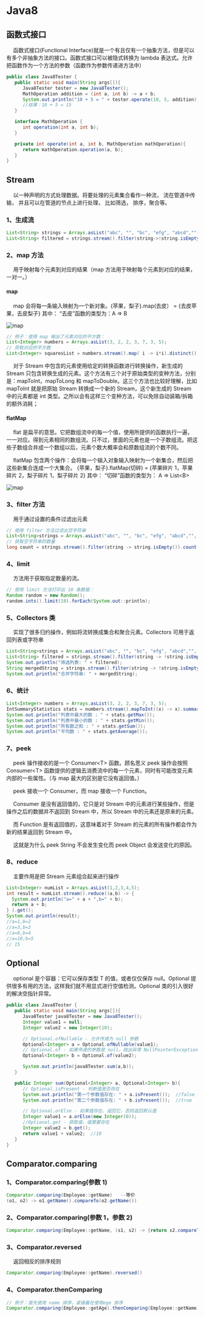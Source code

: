 # Java8

## 函数式接口

&emsp; 函数式接口(Functional Interface)就是一个有且仅有一个抽象方法，但是可以有多个非抽象方法的接口。函数式接口可以被隐式转换为 lambda 表达式。允许把函数作为一个方法的参数（函数作为参数传递进方法中）

```java
public class Java8Tester {
   public static void main(String args[]){
      Java8Tester tester = new Java8Tester();
      MathOperation addition = (int a, int b) -> a + b;
      System.out.println("10 + 5 = " + tester.operate(10, 5, addition));
      //结果：10 + 5 = 15
   }

   interface MathOperation {
      int operation(int a, int b);
   }

   private int operate(int a, int b, MathOperation mathOperation){
      return mathOperation.operation(a, b);
   }
}
```

## Stream

&emsp; 以一种声明的方式处理数据。将要处理的元素集合看作一种流， 流在管道中传输， 并且可以在管道的节点上进行处理， 比如筛选， 排序，聚合等。

### 1、生成流

```java
List<String> strings = Arrays.asList("abc", "", "bc", "efg", "abcd","", "jkl");
List<String> filtered = strings.stream().filter(string->!string.isEmpty()).collect(Collectors.toList());
```

### 2、map 方法

&emsp; 用于映射每个元素到对应的结果（map 方法用于映射每个元素到对应的结果，一对一。）

#### map

&emsp; map 会将每一条输入映射为一个新对象。{苹果，梨子}.map(去皮） = {去皮苹果，去皮梨子} 其中： “去皮”函数的类型为：A => B

![map](/public/java/javaOther/java8/Map.png)

```java
// 例子：使用 map 输出了元素对应的平方数：
List<Integer> numbers = Arrays.asList(3, 2, 2, 3, 7, 3, 5);
// 获取对应的平方数
List<Integer> squaresList = numbers.stream().map( i -> i*i).distinct().collect(Collectors.toList());
```

&emsp; 对于 Stream 中包含的元素使用给定的转换函数进行转换操作，新生成的 Stream 只包含转换生成的元素。这个方法有三个对于原始类型的变种方法，分别是：mapToInt，mapToLong 和 mapToDouble。这三个方法也比较好理解，比如 mapToInt 就是把原始 Stream 转换成一个新的 Stream，这个新生成的 Stream 中的元素都是 int 类型。之所以会有这样三个变种方法，可以免除自动装箱/拆箱的额外消耗；

#### flatMap

&emsp; flat 是扁平的意思。它把数组流中的每一个值，使用所提供的函数执行一遍，一一对应。得到元素相同的数组流。只不过，里面的元素也是一个子数组流。把这些子数组合并成一个数组以后，元素个数大概率会和原数组流的个数不同。

&emsp; flatMap 包含两个操作：会将每一个输入对象输入映射为一个新集合，然后把这些新集合连成一个大集合。 {苹果，梨子}.flatMap(切碎) = {苹果碎片 1，苹果碎片 2，梨子碎片 1，梨子碎片 2} 其中： “切碎”函数的类型为： A => List\<B>

![map](/public/java/javaOther/java8/FlatMap.png)

### 3、filter 方法

&emsp; 用于通过设置的条件过滤出元素

```java
// 使用 filter 方法过滤出空字符串
List<String>strings = Arrays.asList("abc", "", "bc", "efg", "abcd","", "jkl");
// 获取空字符串的数量
long count = strings.stream().filter(string -> string.isEmpty()).count();
```

### 4、limit

&emsp; 方法用于获取指定数量的流。

```java
// 使用 limit 方法打印出 10 条数据：
Random random = new Random();
random.ints().limit(10).forEach(System.out::println);
```

### 5、Collectors 类

&emsp; 实现了很多归约操作，例如将流转换成集合和聚合元素。Collectors 可用于返回列表或字符串

```java
List<String>strings = Arrays.asList("abc", "", "bc", "efg", "abcd","", "jkl");
List<String> filtered = strings.stream().filter(string -> !string.isEmpty()).collect(Collectors.toList());
System.out.println("筛选列表: " + filtered);
String mergedString = strings.stream().filter(string -> !string.isEmpty()).collect(Collectors.joining(", "));
System.out.println("合并字符串: " + mergedString);
```

### 6、统计

```java
List<Integer> numbers = Arrays.asList(3, 2, 2, 3, 7, 3, 5);
IntSummaryStatistics stats = numbers.stream().mapToInt((x) -> x).summaryStatistics();
System.out.println("列表中最大的数 : " + stats.getMax());
System.out.println("列表中最小的数 : " + stats.getMin());
System.out.println("所有数之和 : " + stats.getSum());
System.out.println("平均数 : " + stats.getAverage());
```

### 7、peek

&emsp; peek 操作接收的是一个 Consumer\<T> 函数。顾名思义 peek 操作会按照 Consumer\<T> 函数提供的逻辑去消费流中的每一个元素，同时有可能改变元素内部的一些属性。（与 map 最大的区别是它没有返回值。）

&emsp; peek 接收一个 Consumer，而 map 接收一个 Function。

&emsp; Consumer 是没有返回值的，它只是对 Stream 中的元素进行某些操作，但是操作之后的数据并不返回到 Stream 中，所以 Stream 中的元素还是原来的元素。

&emsp; 而 Function 是有返回值的，这意味着对于 Stream 的元素的所有操作都会作为新的结果返回到 Stream 中。

&emsp; 这就是为什么 peek String 不会发生变化而 peek Object 会发送变化的原因。

### 8、reduce

&emsp; 主要作用是把 Stream 元素组合起来进行操作

```java
List<Integer> numList = Arrays.asList(1,2,3,4,5);
int result = numList.stream().reduce((a,b) -> {
  System.out.println("a=" + a + ",b=" + b);
  return a + b;
} ).get();
System.out.println(result);
//a=1,b=2
//a=3,b=3
//a=6,b=4
//a=10,b=5
// 15
```

## Optional

&emsp; optional 是个容器：它可以保存类型 T 的值，或者仅仅保存 null。Optional 提供很多有用的方法，这样我们就不用显式进行空值检测。Optional 类的引入很好的解决空指针异常。

```java
public class Java8Tester {
   public static void main(String args[]){
      Java8Tester java8Tester = new Java8Tester();
      Integer value1 = null;
      Integer value2 = new Integer(10);

      // Optional.ofNullable - 允许传递为 null 参数
      Optional<Integer> a = Optional.ofNullable(value1);
      // Optional.of - 如果传递的参数是 null，抛出异常 NullPointerException
      Optional<Integer> b = Optional.of(value2);

      System.out.println(java8Tester.sum(a,b));
   }

   public Integer sum(Optional<Integer> a, Optional<Integer> b){
      // Optional.isPresent - 判断值是否存在
      System.out.println("第一个参数值存在: " + a.isPresent());  //false
      System.out.println("第二个参数值存在: " + b.isPresent());  //true

      // Optional.orElse - 如果值存在，返回它，否则返回默认值
      Integer value1 = a.orElse(new Integer(0));
      //Optional.get - 获取值，值需要存在
      Integer value2 = b.get();
      return value1 + value2;  //10
   }
}
```

## Comparator.comparing

### 1、Comparator.comparing(参数 1)

```java
Comparator.comparing(Employee::getName)   --等价
(o1, o2) -> o1.getName().compareTo(o2.getName())
```

### 2、Comparator.comparing(参数 1，参数 2)

```java
Comparator.comparing(Employee::getName, (s1, s2) -> {return s2.compareTo(s1);})  --自定义比较器
```

### 3、Comparator.reversed

&emsp; 返回相反的排序规则

```java
Comparator.comparing(Employee::getName).reversed()
```

### 4、Comparator.thenComparing

```java
// 例子：首先使用 name 排序，紧接着在使用ege 排序
Comparator.comparing(Employee::getAge).thenComparing(Employee::getName)
```
